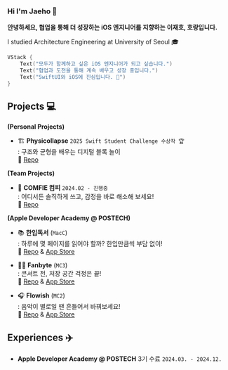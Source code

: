 ### Hi I'm Jaeho 🐯

**안녕하세요, 협업을 통해 더 성장하는 iOS 엔지니어를 지향하는 이재호, 호랑입니다.**

I studied Architecture Engineering at University of Seoul 🎓

~~~swift
VStack {
    Text("모두가 함께하고 싶은 iOS 엔지니어가 되고 싶습니다.")
    Text("협업과 도전을 통해 계속 배우고 성장 중입니다.")
    Text("SwiftUI와 iOS에 진심입니다. 🍎")
}
~~~

## Projects 💻

**(Personal Projects)**  
- 🏗️ **Physicollapse** `2025 Swift Student Challenge 수상작 🏆`  
  : 구조와 균형을 배우는 디지털 블록 놀이  
  🔗 [Repo](https://github.com/zaehorang/Physicollapse)

**(Team Projects)**  
- 👀 **COMFIE 컴피** `2024.02 - 진행중`  
  : 어디서든 솔직하게 쓰고, 감정을 바로 해소해 보세요!  
  🔗 [Repo](https://github.com/HorangITBeanS/COMFIE-iOS)

**(Apple Developer Academy @ POSTECH)**  
- 📚 **한입독서** (`MacC`)  
  : 하루에 몇 페이지를 읽어야 할까? 한입만큼씩 부담 없이!  
  🔗 [Repo](https://github.com/DeveloperAcademy-POSTECH/2024-MacC-A6-Five-Guys) & [App Store](https://apps.apple.com/kr/app/%ED%95%9C%EC%9E%85%EB%8F%85%EC%84%9C-read-a-bite/id6738048252)

- 🤳🏻 **Fanbyte** (`MC3`)  
  : 콘서트 전, 저장 공간 걱정은 끝!  
  🔗 [Repo](https://github.com/DeveloperAcademy-POSTECH/2024-MC3-A12-Moon-Crystal) & [App Store](https://apps.apple.com/kr/app/fanbyte-%EC%9A%A9%EB%9F%89-%EC%A0%95%EB%A6%AC-%EB%8F%84%EC%9A%B0%EB%AF%B8/id6608978832)

- 🎧 **Flowish** (`MC2`)  
  : 음악이 별로일 땐 흔들어서 바꿔보세요!  
  🔗 [Repo](https://github.com/DeveloperAcademy-POSTECH/2024-MC2-A3-BlackDragonRiver) & [App Store](https://apps.apple.com/kr/app/flowish/id6503333956)

## Experiences ✈️  
- **Apple Developer Academy @ POSTECH** 3기 수료 `2024.03. - 2024.12.`
